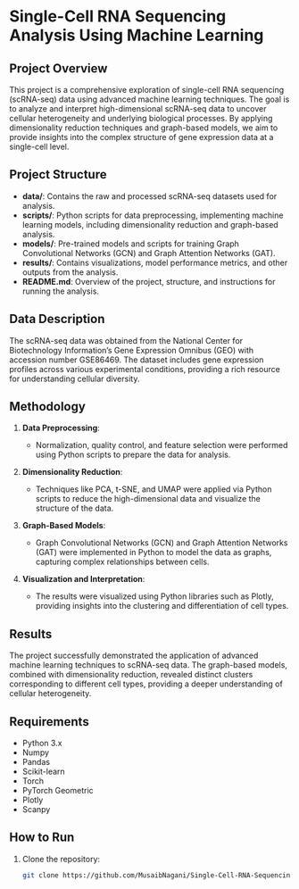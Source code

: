 # Single-Cell RNA Sequencing Analysis Using Machine Learning

## Project Overview

This project is a comprehensive exploration of single-cell RNA sequencing (scRNA-seq) data using advanced machine learning techniques. The goal is to analyze and interpret high-dimensional scRNA-seq data to uncover cellular heterogeneity and underlying biological processes. By applying dimensionality reduction techniques and graph-based models, we aim to provide insights into the complex structure of gene expression data at a single-cell level.

## Project Structure

- **data/**: Contains the raw and processed scRNA-seq datasets used for analysis.
- **scripts/**: Python scripts for data preprocessing, implementing machine learning models, including dimensionality reduction and graph-based analysis.
- **models/**: Pre-trained models and scripts for training Graph Convolutional Networks (GCN) and Graph Attention Networks (GAT).
- **results/**: Contains visualizations, model performance metrics, and other outputs from the analysis.
- **README.md**: Overview of the project, structure, and instructions for running the analysis.

## Data Description

The scRNA-seq data was obtained from the National Center for Biotechnology Information’s Gene Expression Omnibus (GEO) with accession number GSE86469. The dataset includes gene expression profiles across various experimental conditions, providing a rich resource for understanding cellular diversity.

## Methodology

1. **Data Preprocessing**:
   - Normalization, quality control, and feature selection were performed using Python scripts to prepare the data for analysis.

2. **Dimensionality Reduction**:
   - Techniques like PCA, t-SNE, and UMAP were applied via Python scripts to reduce the high-dimensional data and visualize the structure of the data.

3. **Graph-Based Models**:
   - Graph Convolutional Networks (GCN) and Graph Attention Networks (GAT) were implemented in Python to model the data as graphs, capturing complex relationships between cells.

4. **Visualization and Interpretation**:
   - The results were visualized using Python libraries such as Plotly, providing insights into the clustering and differentiation of cell types.

## Results

The project successfully demonstrated the application of advanced machine learning techniques to scRNA-seq data. The graph-based models, combined with dimensionality reduction, revealed distinct clusters corresponding to different cell types, providing a deeper understanding of cellular heterogeneity.

## Requirements

- Python 3.x
- Numpy
- Pandas
- Scikit-learn
- Torch
- PyTorch Geometric
- Plotly
- Scanpy

## How to Run

1. Clone the repository:
   ```bash
   git clone https://github.com/MusaibNagani/Single-Cell-RNA-Sequencing.git
